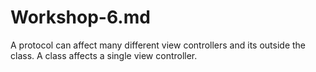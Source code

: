 # Workshop-6.md

A protocol can affect many different view controllers and its outside the class.
A class affects a single view controller. 
